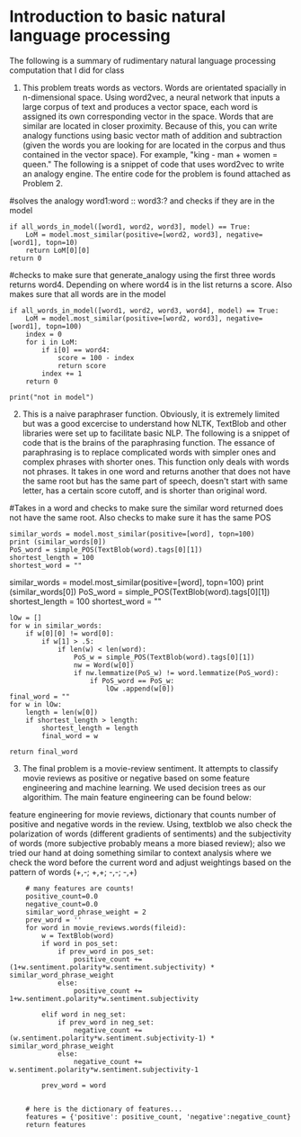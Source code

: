 # Introduction to basic natural language processing
The following is a summary of rudimentary natural language processing computation that I did for class

1. This problem treats words as vectors. Words are orientated spacially in n-dimensional space.  Using word2vec, a neural network that inputs a large corpus of text and produces a vector space, each word is assigned its own corresponding vector in the space. Words that are similar are located in closer proximity. Because of this, you can write analogy functions using basic vector math of addition and subtraction (given the words you are looking for are located in the corpus and thus contained in the vector space). For example, "king - man + women = queen." The following is a snippet of code that uses word2vec to write an analogy engine. The entire code for the problem is found attached as Problem 2. 
 
 #solves the analogy word1:word :: word3:? and checks if they are in the model
   
    
    if all_words_in_model([word1, word2, word3], model) == True:
        LoM = model.most_similar(positive=[word2, word3], negative=[word1], topn=10)
        return LoM[0][0]
    return 0
    

 #checks to make sure that generate_analogy using the first three words returns word4. Depending on where word4 is in the list returns a score. Also makes sure that all words are in the model

    if all_words_in_model([word1, word2, word3, word4], model) == True:
        LoM = model.most_similar(positive=[word2, word3], negative=[word1], topn=100)
        index = 0
        for i in LoM:
            if i[0] == word4:
                score = 100 - index
                return score
            index += 1
        return 0
        
    print("not in model")
    
    
 2. This is a naive paraphraser function. Obviously, it is extremely limited but was a good excercise to understand how NLTK, TextBlob and other libraries were set up to facilitate basic NLP. The following is a snippet of code that is the brains of the paraphrasing function. The essance of paraphrasing is to replace complicated words with simpler ones and complex phrases with shorter ones. This function only deals with words not phrases. It takes in one word and returns another that does not have the same root but has the same part of speech, doesn't start with same letter, has a certain score cutoff, and is shorter than original word. 
 
 #Takes in a word and checks to make sure the similar word returned does
    not have the same root. Also checks to make sure it has the same POS
  
    similar_words = model.most_similar(positive=[word], topn=100) 
    print (similar_words[0])
    PoS_word = simple_POS(TextBlob(word).tags[0][1])
    shortest_length = 100
    shortest_word = ""
    

   similar_words = model.most_similar(positive=[word], topn=100) 
    print (similar_words[0])
    PoS_word = simple_POS(TextBlob(word).tags[0][1])
    shortest_length = 100
    shortest_word = ""
    

    lOw = []
    for w in similar_words:
        if w[0][0] != word[0]:                                          
            if w[1] > .5:                                              
                if len(w) < len(word):                                      
                    PoS_w = simple_POS(TextBlob(word).tags[0][1])
                    nw = Word(w[0])
                    if nw.lemmatize(PoS_w) != word.lemmatize(PoS_word):     
                        if PoS_word == PoS_w:                              
                            lOw .append(w[0])
    final_word = ""
    for w in lOw:
        length = len(w[0])
        if shortest_length > length:
            shortest_length = length
            final_word = w
    
    return final_word
    
 3. The final problem is a movie-review sentiment. It attempts to classify movie reviews as positive or negative based on some feature engineering and machine learning. We used decision trees as our algorithim. The main feature engineering can be found below: 
 
 
 feature engineering for movie reviews, dictionary that counts number of positive and negative words in the review. 
            Using, textblob we also check the polarization of words (different gradients of sentiments) and the subjectivity of words 
            (more subjective probably means a more biased review);
            also we tried our hand at doing something similar to context analysis where we check the word before
            the current word and adjust weightings based on the pattern of words (+,-; +,+; -,-; -,+)
    
        # many features are counts!
        positive_count=0.0
        negative_count=0.0
        similar_word_phrase_weight = 2
        prev_word = ''
        for word in movie_reviews.words(fileid):
            w = TextBlob(word)
            if word in pos_set:
                if prev_word in pos_set:
                    positive_count += (1+w.sentiment.polarity*w.sentiment.subjectivity) * similar_word_phrase_weight
                else:
                    positive_count += 1+w.sentiment.polarity*w.sentiment.subjectivity
                   
            elif word in neg_set:
                if prev_word in neg_set:
                    negative_count += (w.sentiment.polarity*w.sentiment.subjectivity-1) * similar_word_phrase_weight
                else:
                    negative_count += w.sentiment.polarity*w.sentiment.subjectivity-1

            prev_word = word


        # here is the dictionary of features...
        features = {'positive': positive_count, 'negative':negative_count}
        return features
